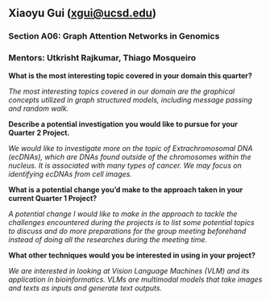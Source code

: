 ## Xiaoyu Gui (xgui@ucsd.edu)

### Section A06: Graph Attention Networks in Genomics
### Mentors: Utkrisht Rajkumar, Thiago Mosqueiro

**What is the most interesting topic covered in your domain this quarter?**

_The most interesting topics covered in our domain are the graphical concepts utilized in graph structured models, including message passing and random walk._

**Describe a potential investigation you would like to pursue for your Quarter 2 Project.**

_We would like to investigate more on the topic of Extrachromosomal DNA (ecDNAs), which are DNAs found outside of the chromosomes within the nucleus. It is associated with many types of cancer. We may focus on identifying ecDNAs from cell images._

**What is a potential change you’d make to the approach taken in your current Quarter 1 Project?**

_A potential change I would like to make in the approach to tackle the challenges encountered during the projects is to list some potential topics to discuss and do more preparations for the group meeting beforehand instead of doing all the researches during the meeting time._

**What other techniques would you be interested in using in your project?**

_We are interested in looking at Vision Language Machines (VLM) and its application in bioinformatics. VLMs are multimodal models that take images and texts as inputs and generate text outputs._